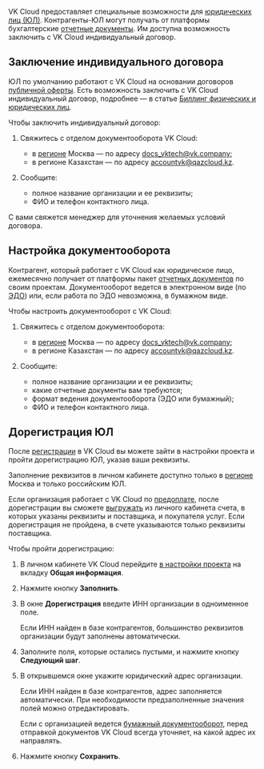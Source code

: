 VK Cloud предоставляет специальные возможности для [юридических лиц (ЮЛ)](../../concepts/physical-corporate/). Контрагенты-ЮЛ могут получать от платформы бухгалтерские [отчетные документы](../../concepts/report/). Им доступна возможность заключить с VK Cloud индивидуальный договор.

## Заключение индивидуального договора

ЮЛ по умолчанию работают с VK Cloud на основании договоров [публичной оферты](/ru/additionals/start/legal/legal-terms/). Есть возможность заключить с VK Cloud индивидуальный договор, подробнее — в статье [Биллинг физических и юридических лиц](../../concepts/physical-corporate#tip_dogovora).

Чтобы заключить индивидуальный договор:

1. Свяжитесь с отделом документооборота VK Cloud:

   - в [регионе](/ru/base/account/concepts/regions) Москва — по адресу docs_vktech@vk.company;
   - в регионе Казахстан — по адресу accountvk@qazcloud.kz.

1. Сообщите:

   - полное название организации и ее реквизиты;
   - ФИО и телефон контактного лица.

С вами свяжется менеджер для уточнения желаемых условий договора.

## Настройка документооборота

Контрагент, который работает с VK Cloud как юридическое лицо, ежемесячно получает от платформы пакет [отчетных документов](../../concepts/report/) по своим проектам. Документооборот ведется в электронном виде (по [ЭДО](../../concepts/report#elektronnyy_dokumentooborot_edo_76d587b)) или, если работа по ЭДО невозможна, в бумажном виде.

Чтобы настроить документооборот с VK Cloud:

1. Свяжитесь с отделом документооборота:

   - в [регионе](/ru/base/account/concepts/regions) Москва — по адресу docs_vktech@vk.company;
   - в регионе Казахстан — по адресу accountvk@qazcloud.kz.

1. Сообщите:

   - полное название организации и ее реквизиты;
   - какие отчетные документы вам требуются;
   - формат ведения документооборота (ЭДО или бумажный);
   - ФИО и телефон контактного лица.

## Дорегистрация ЮЛ

После [регистрации](/ru/additionals/start/account-registration) в VK Cloud вы можете зайти в настройки проекта и пройти дорегистрацию ЮЛ, указав ваши реквизиты.

<info>

Заполнение реквизитов в личном кабинете доступно только в [регионе](/ru/base/account/concepts/regions) Москва и только российским ЮЛ.

</info>

Если организация работает с VK Cloud по [предоплате](../../concepts/physical-corporate#predoplata_696923dd), после дорегистрации вы сможете [выгружать](../bill-generation/) из личного кабинета счета, в которых указаны реквизиты и поставщика, и покупателя услуг. Если дорегистрация не пройдена, в счете указываются только реквизиты поставщика.

Чтобы пройти дорегистрацию:

1. В личном кабинете VK Cloud перейдите [в настройки проекта](https://msk.cloud.vk.com/app/project/legal/) на вкладку **Общая информация**.
1. Нажмите кнопку **Заполнить**.
1. В окне **Дорегистрация** введите ИНН организации в одноименное поле.

   Если ИНН найден в базе контрагентов, большинство реквизитов организации будут заполнены автоматически.

1. Заполните поля, которые остались пустыми, и нажмите кнопку **Следующий шаг**.
1. В открывшемся окне укажите юридический адрес организации.

   Если ИНН найден в базе контрагентов, адрес заполняется автоматически. При необходимости предзаполненные значения полей можно отредактировать.

   <info>

   Если с организацией ведется [бумажный документооборот](../../concepts/report#dostavka_originalov_dokumentov_4e41bc83), перед отправкой документов VK Cloud всегда уточняет, на какой адрес их направлять.

   </info>

1. Нажмите кнопку **Сохранить**.
